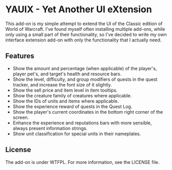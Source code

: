 # YAUIX - Yet Another UI eXtension

This add-on is my simple attempt to extend the UI of the Classic edition of
World of Warcraft. I've found myself often installing multiple add-ons, while
only using a small part of their functionality, so I've decided to write my
own interface extension add-on with only the functionality that I actually need.

## Features

- Show the amount and percentage (when applicable) of the player's, player
  pet's, and target's health and resource bars.
- Show the level, difficulty, and group modifiers of quests in the quest
  tracker, and increase the font size of it slightly.
- Show the sell price and item level in item tooltips.
- Show the creature family of creatures where applicable.
- Show the IDs of units and items where applicable.
- Show the experience reward of quests in the Quest Log.
- Show the player's current coordinates in the bottom right corner of the
  screen.
- Enhance the experience and reputations bars with more sensible, always present
  information strings.
- Show unit classification for special units in their nameplates.

## License

The add-on is under WTFPL. For more information, see the LICENSE file.

